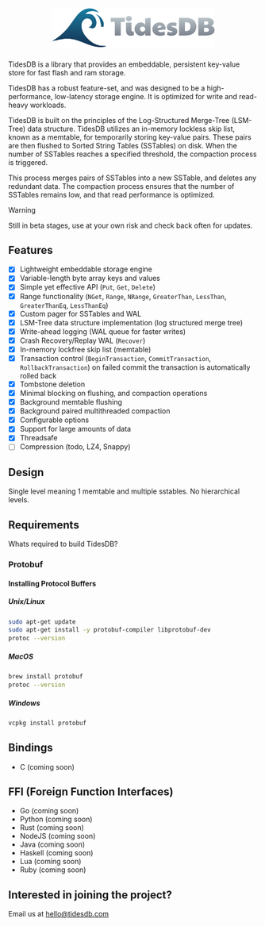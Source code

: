 <div>
    <h1 align="center"><img width="328" src="artwork/tidesdb-logo.png"></h1>
</div>

TidesDB is a library that provides an embeddable, persistent key-value store for fast flash and ram storage.

TidesDB has a robust feature-set, and was designed to be a high-performance, low-latency storage engine. It is optimized for write and read-heavy workloads.

TidesDB is built on the principles of the Log-Structured Merge-Tree (LSM-Tree) data structure.
TidesDB utilizes an in-memory lockless skip list, known as a memtable, for temporarily storing key-value pairs. These pairs are then flushed to Sorted String Tables (SSTables) on disk. When the number of SSTables reaches a specified threshold, the compaction process is triggered.

This process merges pairs of SSTables into a new SSTable, and deletes any redundant data. The compaction process ensures that the number of SSTables remains low, and that read performance is optimized.

> [!WARNING]
> Still in beta stages, use at your own risk and check back often for updates.

## Features
- [x] Lightweight embeddable storage engine
- [x] Variable-length byte array keys and values
- [x] Simple yet effective API (`Put`, `Get`, `Delete`)
- [x] Range functionality (`NGet`, `Range`, `NRange`, `GreaterThan`, `LessThan`, `GreaterThanEq`, `LessThanEq`)
- [x] Custom pager for SSTables and WAL
- [x] LSM-Tree data structure implementation (log structured merge tree)
- [x] Write-ahead logging (WAL queue for faster writes)
- [x] Crash Recovery/Replay WAL (`Recover`)
- [x] In-memory lockfree skip list (memtable)
- [x] Transaction control (`BeginTransaction`, `CommitTransaction`, `RollbackTransaction`) on failed commit the transaction is automatically rolled back
- [x] Tombstone deletion
- [x] Minimal blocking on flushing, and compaction operations
- [x] Background memtable flushing
- [x] Background paired multithreaded compaction
- [x] Configurable options
- [x] Support for large amounts of data
- [x] Threadsafe
- [ ] Compression (todo, LZ4, Snappy)

## Design
Single level meaning 1 memtable and multiple sstables.  No hierarchical levels.

## Requirements
Whats required to build TidesDB?

### Protobuf
#### Installing Protocol Buffers

##### Unix/Linux
```bash
sudo apt-get update
sudo apt-get install -y protobuf-compiler libprotobuf-dev
protoc --version
```

##### MacOS
```bash
brew install protobuf
protoc --version
```

##### Windows
```bash
vcpkg install protobuf
```









## Bindings
- C (coming soon)

## FFI (Foreign Function Interfaces)
- Go (coming soon)
- Python (coming soon)
- Rust (coming soon)
- NodeJS (coming soon)
- Java (coming soon)
- Haskell (coming soon)
- Lua (coming soon)
- Ruby (coming soon)

## Interested in joining the project?
Email us at [hello@tidesdb.com](mailto:hello@tidesdb.com)
